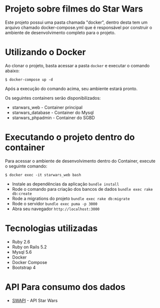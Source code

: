 # Projeto sobre filmes do Star Wars

Este projeto possui uma pasta chamada "docker", dentro desta tem um arquivo chamado docker-compose.yml que é responsável por construir o ambiente de desenvolvimento completo para o projeto.

# Utilizando o Docker

Ao clonar o projeto, basta acessar a pasta `docker` e executar o comando abaixo:

``
    $ docker-compose up -d
``

Após a execução do comando acima, seu ambiente estará pronto.

Os seguintes containers serão disponibilizados:

- starwars_web - Container principal
- starwars_database - Container do Mysql
- starwars_phpadmin - Container do SGBD

# Executando o projeto dentro do container

Para acessar o ambiente de desenvolvimento dentro do Container, execute o seguinte comando:

``
    $ docker exec -it starwars_web bash
``

- Instale as dependências da aplicação `` bundle install ``
- Rode o comando para criação dos bancos de dados `` bundle exec rake db:create ``
- Rode a migrations do projeto `` bundle exec rake db:migrate ``
- Rode o servidor `` bundle exec puma -p 3000 ``
- Abra seu navegador `` http://localhost:3000 ``

# Tecnologias utilizadas

- Ruby 2.6
- Ruby on Rails 5.2
- Mysql 5.6
- Docker
- Docker Compose
- Bootstrap 4

# API Para consumo dos dados

- [SWAPI](https://swapi.co/api) - API Star Wars
